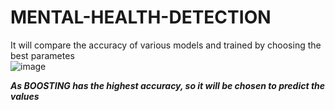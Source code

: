 # MENTAL-HEALTH-DETECTION
It will compare the accuracy of various models and trained by choosing the best parametes 
<br/>
![image](https://github.com/rahulprasanth487/MENTAL-HEALTH-DETECTION/assets/75294742/657d3ef7-f01c-46f7-be62-a14557eadabb)


***As BOOSTING has the highest accuracy, so it will be chosen to predict the values***
